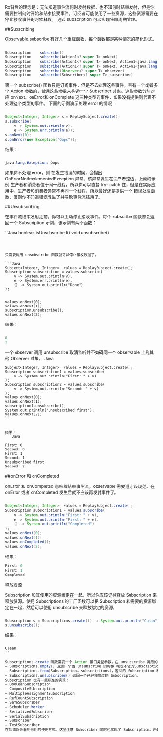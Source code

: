 Rx背后的理念是：无法知道事件流何时发射数据、也不知何时结束发射，但是你需要控制何时开始和结束接受事件。订阅者可能使用了一些资源，这些资源需要在停止接收事件的时候释放。 通过 subscription 可以实现生命周期管理。

##Subscribing

Observable.subscribe 有好几个重载函数，每个函数都是某种情况的简化形式。
```Java

Subscription    subscribe()
Subscription    subscribe(Action1<? super T> onNext)
Subscription    subscribe(Action1<? super T> onNext, Action1<java.lang.Throwable> onError)
Subscription    subscribe(Action1<? super T> onNext, Action1<java.lang.Throwable> onError, Action0 onComplete)
Subscription    subscribe(Observer<? super T> observer)
Subscription    subscribe(Subscriber<? super T> subscriber)
```

 
第一个 subscribe() 函数只是订阅事件，但是不去处理这些事件。带有一个或者多个 Action 参数的，使用这些参数来构造一个 Subscriber 对象。这些参数分别对应 onNext、onError和 onComplete 这三种类型的事件，如果没有提供则代表不处理这个类型的事件。
下面的示例演示处理 error 的情况：
```Java

Subject<Integer, Integer> s = ReplaySubject.create();
s.subscribe(
    v -> System.out.println(v),
    e -> System.err.println(e));
s.onNext(0);
s.onError(new Exception("Oops"));
```
结果：
```Java

java.lang.Exception: Oops
```

 
如果你不处理 error，则 在发生错误的时候，会抛出 OnErrorNotImplementedException 异常。该异常发生在生产者这边，上面的示例 生产者和消费者位于同一线程，所以你可以直接 try- catch 住，但是在实际应用中，生产者和消费者通常不再同一个线程，所以最好还是提供一个 错误处理函数，否则你不知道错误发生了并导致事件流结束了。


##Unsubscribing

在事件流结束发射之前，你可以主动停止接收事件。每个 subscribe 函数都会返回一个 Subscription 示例，该示例有两个函数：

``Java
boolean isUnsubscribed()
void unsubscribe()
```


 
只需要调用 unsubscribe 函数就可以停止接收数据了。

```Java
Subject<Integer, Integer>  values = ReplaySubject.create();
Subscription subscription = values.subscribe(
    v -> System.out.println(v),
    e -> System.err.println(e),
    () -> System.out.println("Done")
);


values.onNext(0);
values.onNext(1);
subscription.unsubscribe();
values.onNext(2);
```

 
结果：
```Java

0
1
```

一个 observer 调用 unsubscribe 取消监听并不妨碍同一个 observable 上的其他 Observer 对象。
Java
```
Subject<Integer, Integer>  values = ReplaySubject.create();
Subscription subscription1 = values.subscribe(
    v -> System.out.println("First: " + v)
);
Subscription subscription2 = values.subscribe(
    v -> System.out.println("Second: " + v)
);
values.onNext(0);
values.onNext(1);
subscription1.unsubscribe();
System.out.println("Unsubscribed first");
values.onNext(2);
``

 
结果：
```Java

First: 0
Second: 0
First: 1
Second: 1
Unsubscribed first
Second: 2
```

 
##onError 和 onCompleted

onError 和 onCompleted 意味着结束事件流。observable 需要遵守该规范，在 onError 或者 onCompleted 发生后就不应该再发射事件了。
```Java

Subject<Integer, Integer>  values = ReplaySubject.create();
Subscription subscription1 = values.subscribe(
    v -> System.out.println("First: " + v),
    e -> System.out.println("First: " + e),
    () -> System.out.println("Completed")
);
values.onNext(0);
values.onNext(1);
values.onCompleted();
values.onNext(2);

```
 
结果：
```Java
First: 0
First: 1
Completed
```

 
释放资源

Subscription 和其使用的资源绑定在一起。所以你应该记得释放 Subscription 来释放资源。使用 Subscriptions 的工厂函数可以把 Subscription 和需要的资源绑定在一起，然后可以使用 unsubscribe 来释放绑定的资源。
```Java

Subscription s = Subscriptions.create(() -> System.out.println("Clean"));
s.unsubscribe();

```
 
结果：
```Java

Clean
``

Subscriptions.create 函数需要一个 Action 接口类型参数，在 unsubscribe 调用的时候会执行该接口来释放资源。 也有其他一些函数可以简化开发：
– Subscriptions.empty() 返回一个当 unsubscribe 的时候 啥也不做的Subscription 。当要求你返回一个 Subscription ，但是你确没有资源需要释放，则可以返回这个空的 Subscription。
– Subscriptions.from(Subscription… subscriptions)，返回的 Subscription 释放的时候，会调用所有参数 Subscription 的 unsubscribe 函数。
– Subscriptions.unsubscribed() 返回一个已经释放过的 Subscription。
Subscription 也有一些标准的实现：
– BooleanSubscription
– CompositeSubscription
– MultipleAssignmentSubscription
– RefCountSubscription
– SafeSubscriber
– Scheduler.Worker
– SerializedSubscriber
– SerialSubscription
– Subscriber
– TestSubscriber
在后面将会看到他们的使用方式。这里注意 Subscriber 同时也实现了 Subscription。所以我们也可以直接用 Subscriber 来取消监听。
